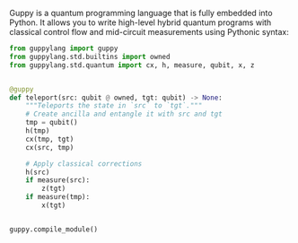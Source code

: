 Guppy is a quantum programming language that is fully embedded into Python. It
allows you to write high-level hybrid quantum programs with classical control
flow and mid-circuit measurements using Pythonic syntax:

```python
from guppylang import guppy
from guppylang.std.builtins import owned
from guppylang.std.quantum import cx, h, measure, qubit, x, z


@guppy
def teleport(src: qubit @ owned, tgt: qubit) -> None:
    """Teleports the state in `src` to `tgt`."""
    # Create ancilla and entangle it with src and tgt
    tmp = qubit()
    h(tmp)
    cx(tmp, tgt)
    cx(src, tmp)

    # Apply classical corrections
    h(src)
    if measure(src):
        z(tgt)
    if measure(tmp):
        x(tgt)


guppy.compile_module()
```
